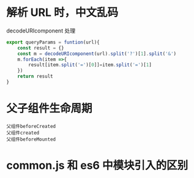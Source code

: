 # 解析 URL 时，中文乱码

decodeURIcomponent 处理

```js
export queryParams = funtion(url){
    const result = {}
    const m = decodeURIcomponent(url).split('?')[1].split('&')
    m.forEach(item =>{
        result[item.split('=')[0]]=item.split('=')[1]
    })
    return result
}

```

# 父子组件生命周期

    父组件beforeCreated
    父组件created
    父组件beforeMounted

# common.js 和 es6 中模块引入的区别
